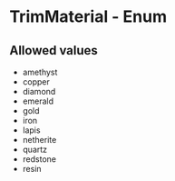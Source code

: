 

# TrimMaterial - Enum



## Allowed values

* amethyst
* copper
* diamond
* emerald
* gold
* iron
* lapis
* netherite
* quartz
* redstone
* resin
